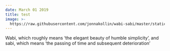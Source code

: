 ```yaml
---
date: March 01 2019
title: test
image: >-
  https://raw.githubusercontent.com/jonnakollin/wabi-sabi/master/static/images/img_4132.jpg
---
```

Wabi, which roughly means ‘the elegant beauty of humble simplicity’, and sabi, which means ‘the passing of time and subsequent deterioration’
